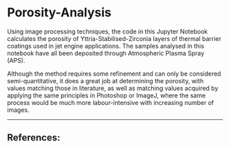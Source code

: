 # Porosity-Analysis
Using image processing techniques, the code in this Jupyter Notebook calculates the porosity of Yttria-Stabilised-Zirconia layers of thermal barrier coatings used in jet engine applications. The samples analysed in this notebook have all been deposited through Atmospheric Plasma Spray (APS).

Although the method requires some refinement and can only be considered semi-quantitative, it does a great job at determining the porosity, with values matching those in literature, as well as matching values acquired by applying the same principles in Photoshop or ImageJ, where the same process would be much more labour-intensive with increasing number of images.

---
## References:
